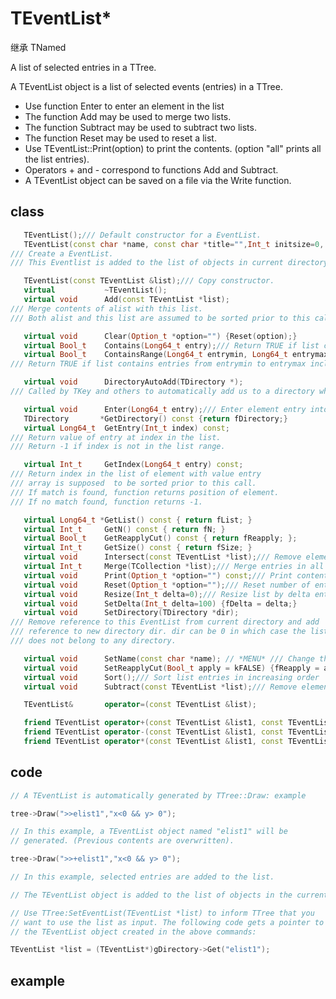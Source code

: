 <!-- TEventList.md --- 
;; 
;; Description: 
;; Author: Hongyi Wu(吴鸿毅)
;; Email: wuhongyi@qq.com 
;; Created: 二 11月  1 21:47:10 2016 (+0800)
;; Last-Updated: 三 9月 16 12:44:05 2020 (+0800)
;;           By: Hongyi Wu(吴鸿毅)
;;     Update #: 2
;; URL: http://wuhongyi.cn -->

# TEventList*

继承 TNamed

 A list of selected entries in a TTree. 

A TEventList object is a list of selected events (entries) in a TTree.

- Use function Enter to enter an element in the list
- The function Add may be used to merge two lists.
- The function Subtract may be used to subtract two lists.
- The function Reset may be used to reset a list.
- Use TEventList::Print(option) to print the contents. (option "all" prints all the list entries).
- Operators + and - correspond to functions Add and Subtract.
- A TEventList object can be saved on a file via the Write function.

## class

```cpp
   TEventList();/// Default constructor for a EventList.
   TEventList(const char *name, const char *title="",Int_t initsize=0, Int_t delta = 0);
/// Create a EventList.
/// This Eventlist is added to the list of objects in current directory.

   TEventList(const TEventList &list);/// Copy constructor.
   virtual           ~TEventList();
   virtual void      Add(const TEventList *list);
/// Merge contents of alist with this list.
/// Both alist and this list are assumed to be sorted prior to this call

   virtual void      Clear(Option_t *option="") {Reset(option);}
   virtual Bool_t    Contains(Long64_t entry);/// Return TRUE if list contains entry.
   virtual Bool_t    ContainsRange(Long64_t entrymin, Long64_t entrymax);
/// Return TRUE if list contains entries from entrymin to entrymax included.

   virtual void      DirectoryAutoAdd(TDirectory *);
/// Called by TKey and others to automatically add us to a directory when we are read from a file.

   virtual void      Enter(Long64_t entry);/// Enter element entry into the list.
   TDirectory       *GetDirectory() const {return fDirectory;}
   virtual Long64_t  GetEntry(Int_t index) const;
/// Return value of entry at index in the list.
/// Return -1 if index is not in the list range.

   virtual Int_t     GetIndex(Long64_t entry) const;
/// Return index in the list of element with value entry
/// array is supposed  to be sorted prior to this call.
/// If match is found, function returns position of element.
/// If no match found, function returns -1.

   virtual Long64_t *GetList() const { return fList; }
   virtual Int_t     GetN() const { return fN; }
   virtual Bool_t    GetReapplyCut() const { return fReapply; };
   virtual Int_t     GetSize() const { return fSize; }
   virtual void      Intersect(const TEventList *list);/// Remove elements from this list that are NOT present in alist.
   virtual Int_t     Merge(TCollection *list);/// Merge entries in all the TEventList in the collection in this event list.
   virtual void      Print(Option_t *option="") const;/// Print contents of this list.
   virtual void      Reset(Option_t *option="");/// Reset number of entries in event list.
   virtual void      Resize(Int_t delta=0);/// Resize list by delta entries.
   virtual void      SetDelta(Int_t delta=100) {fDelta = delta;}
   virtual void      SetDirectory(TDirectory *dir);
/// Remove reference to this EventList from current directory and add
/// reference to new directory dir. dir can be 0 in which case the list
/// does not belong to any directory.

   virtual void      SetName(const char *name); // *MENU* /// Change the name of this TEventList.
   virtual void      SetReapplyCut(Bool_t apply = kFALSE) {fReapply = apply;}; // *TOGGLE*
   virtual void      Sort();/// Sort list entries in increasing order
   virtual void      Subtract(const TEventList *list);/// Remove elements from this list that are present in alist.

   TEventList&       operator=(const TEventList &list);

   friend TEventList operator+(const TEventList &list1, const TEventList &list2);
   friend TEventList operator-(const TEventList &list1, const TEventList &list2);
   friend TEventList operator*(const TEventList &list1, const TEventList &list2);
```

## code

```cpp
// A TEventList is automatically generated by TTree::Draw: example

tree->Draw(">>elist1","x<0 && y> 0");

// In this example, a TEventList object named "elist1" will be
// generated. (Previous contents are overwritten).

tree->Draw(">>+elist1","x<0 && y> 0");

// In this example, selected entries are added to the list.

// The TEventList object is added to the list of objects in the current directory.

// Use TTree:SetEventList(TEventList *list) to inform TTree that you
// want to use the list as input. The following code gets a pointer to
// the TEventList object created in the above commands:

TEventList *list = (TEventList*)gDirectory->Get("elist1");
```



## example



<!-- TEventList.md ends here -->
